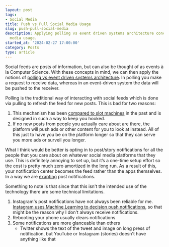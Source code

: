 ```yaml
---
layout: post
tags:
- Social Media
title: Push vs Pull Social Media Usage
slug: push-pull-social-media
description: Applying polling vs event driven systems architecture concepts to social
  media usage.
started_at: '2024-02-27 17:00:00'
category: Posts
type: article
---
```


Social feeds are posts of information, but can also be thought of as events à la Computer Science. With these concepts in mind, we can then apply the notions of [polling vs event driven systems architecture](https://www.softwarepragmatism.com/polling-event-driven). In polling you make a request to receive data, whereas in an event-driven system the data will be pushed to the receiver.

Polling is the traditional way of interacting with social feeds which is done via pulling to refresh the feed for new posts. This is bad for two reasons:
1. This mechanism has been [compared to slot machines](https://www.theguardian.com/technology/2018/may/08/social-media-copies-gambling-methods-to-create-psychological-cravings) in the past and is designed in such a way to keep you hooked.
2. If no new posts from people you actually care about are there, the platform will push ads or other content for you to look at instead. All of this just to have you be on the platform longer so that they can serve you more ads or surveil you longer.

What I think would be better is opting in to post/story notifications for all the people that you care about on whatever social media platforms that they use. This is definitely annoying to set up, but it’s a one-time setup effort so the cost is pretty much zero amortized in the long run. As a result of this, your notification center becomes the feed rather than the apps themselves. In a way we are [exapting](https://www.sciencedirect.com/science/article/abs/pii/S0169534713001407) post notifications. 

Something to note is that since that this isn't the intended use of the technology there are some technical limitations. 
1. Instagram's post notifications have not always been reliable for me. [Instagram uses Machine Learning to decision push notifications](https://engineering.fb.com/2022/10/31/ml-applications/instagram-notification-management-machine-learning/), so that might be the reason why I don't always receive notifications.
2. Rebooting your phone usually clears notifications
3. Some notifications are more glanceable than others
    * Twitter shows the text of the tweet and image on long press of notification, but YouTube or Instagram (stories) doesn't have anything like that